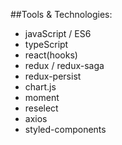 
##Tools & Technologies: 
  * javaScript / ES6 
  * typeScript
  * react(hooks)
  * redux / redux-saga 
  * redux-persist
  * chart.js
  * moment
  * reselect
  * axios
  * styled-components
